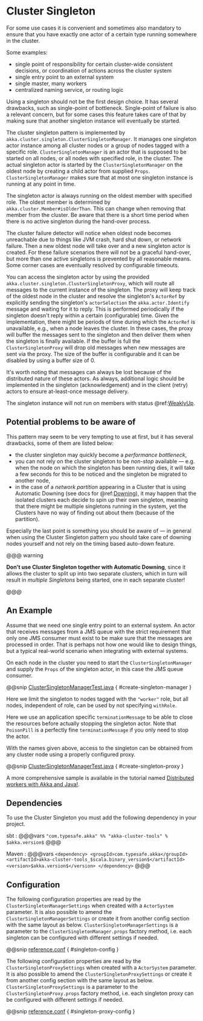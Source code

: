 # Cluster Singleton

For some use cases it is convenient and sometimes also mandatory to ensure that
you have exactly one actor of a certain type running somewhere in the cluster.

Some examples:

 * single point of responsibility for certain cluster-wide consistent decisions, or
coordination of actions across the cluster system
 * single entry point to an external system
 * single master, many workers
 * centralized naming service, or routing logic

Using a singleton should not be the first design choice. It has several drawbacks,
such as single-point of bottleneck. Single-point of failure is also a relevant concern,
but for some cases this feature takes care of that by making sure that another singleton
instance will eventually be started.

The cluster singleton pattern is implemented by `akka.cluster.singleton.ClusterSingletonManager`.
It manages one singleton actor instance among all cluster nodes or a group of nodes tagged with
a specific role. `ClusterSingletonManager` is an actor that is supposed to be started on
all nodes, or all nodes with specified role, in the cluster. The actual singleton actor is
started by the `ClusterSingletonManager` on the oldest node by creating a child actor from
supplied `Props`. `ClusterSingletonManager` makes sure that at most one singleton instance
is running at any point in time.

The singleton actor is always running on the oldest member with specified role.
The oldest member is determined by `akka.cluster.Member#isOlderThan`.
This can change when removing that member from the cluster. Be aware that there is a short time
period when there is no active singleton during the hand-over process.

The cluster failure detector will notice when oldest node becomes unreachable due to
things like JVM crash, hard shut down, or network failure. Then a new oldest node will
take over and a new singleton actor is created. For these failure scenarios there will
not be a graceful hand-over, but more than one active singletons is prevented by all
reasonable means. Some corner cases are eventually resolved by configurable timeouts.

You can access the singleton actor by using the provided `akka.cluster.singleton.ClusterSingletonProxy`,
which will route all messages to the current instance of the singleton. The proxy will keep track of
the oldest node in the cluster and resolve the singleton's `ActorRef` by explicitly sending the
singleton's `actorSelection` the `akka.actor.Identify` message and waiting for it to reply.
This is performed periodically if the singleton doesn't reply within a certain (configurable) time.
Given the implementation, there might be periods of time during which the `ActorRef` is unavailable,
e.g., when a node leaves the cluster. In these cases, the proxy will buffer the messages sent to the
singleton and then deliver them when the singleton is finally available. If the buffer is full
the `ClusterSingletonProxy` will drop old messages when new messages are sent via the proxy.
The size of the buffer is configurable and it can be disabled by using a buffer size of 0.

It's worth noting that messages can always be lost because of the distributed nature of these actors.
As always, additional logic should be implemented in the singleton (acknowledgement) and in the
client (retry) actors to ensure at-least-once message delivery.

The singleton instance will not run on members with status @ref:[WeaklyUp](cluster-usage.md#weakly-up).

## Potential problems to be aware of

This pattern may seem to be very tempting to use at first, but it has several drawbacks, some of them are listed below:

 * the cluster singleton may quickly become a *performance bottleneck*,
 * you can not rely on the cluster singleton to be *non-stop* available — e.g. when the node on which the singleton has
been running dies, it will take a few seconds for this to be noticed and the singleton be migrated to another node,
 * in the case of a *network partition* appearing in a Cluster that is using Automatic Downing  (see docs for
@ref:[Downing](cluster-usage.md#automatic-vs-manual-downing)),
it may happen that the isolated clusters each decide to spin up their own singleton, meaning that there might be multiple
singletons running in the system, yet the Clusters have no way of finding out about them (because of the partition).

Especially the last point is something you should be aware of — in general when using the Cluster Singleton pattern
you should take care of downing nodes yourself and not rely on the timing based auto-down feature.

@@@ warning

**Don't use Cluster Singleton together with Automatic Downing**,
since it allows the cluster to split up into two separate clusters, which in turn will result
in *multiple Singletons* being started, one in each separate cluster!

@@@

## An Example

Assume that we need one single entry point to an external system. An actor that
receives messages from a JMS queue with the strict requirement that only one
JMS consumer must exist to be make sure that the messages are processed in order.
That is perhaps not how one would like to design things, but a typical real-world
scenario when integrating with external systems.

On each node in the cluster you need to start the `ClusterSingletonManager` and
supply the `Props` of the singleton actor, in this case the JMS queue consumer.

@@snip [ClusterSingletonManagerTest.java]($akka$/akka-cluster-tools/src/test/java/akka/cluster/singleton/ClusterSingletonManagerTest.java) { #create-singleton-manager }

Here we limit the singleton to nodes tagged with the `"worker"` role, but all nodes, independent of
role, can be used by not specifying `withRole`.

Here we use an application specific `terminationMessage` to be able to close the
resources before actually stopping the singleton actor. Note that `PoisonPill` is a
perfectly fine `terminationMessage` if you only need to stop the actor.

With the names given above, access to the singleton can be obtained from any cluster node using a properly
configured proxy.

@@snip [ClusterSingletonManagerTest.java]($akka$/akka-cluster-tools/src/test/java/akka/cluster/singleton/ClusterSingletonManagerTest.java) { #create-singleton-proxy }

A more comprehensive sample is available in the tutorial named [Distributed workers with Akka and Java!](https://github.com/typesafehub/activator-akka-distributed-workers-java).

## Dependencies

To use the Cluster Singleton you must add the following dependency in your project.

sbt
:   @@@vars
    ```
    "com.typesafe.akka" %% "akka-cluster-tools" % $akka.version$
    ```
    @@@

Maven
:   @@@vars
    ```
    <dependency>
      <groupId>com.typesafe.akka</groupId>
      <artifactId>akka-cluster-tools_$scala.binary_version$</artifactId>
      <version>$akka.version$</version>
    </dependency>
    ```
    @@@


## Configuration

The following configuration properties are read by the `ClusterSingletonManagerSettings`
when created with a `ActorSystem` parameter. It is also possible to amend the `ClusterSingletonManagerSettings`
or create it from another config section with the same layout as below. `ClusterSingletonManagerSettings` is
a parameter to the `ClusterSingletonManager.props` factory method, i.e. each singleton can be configured
with different settings if needed.

@@snip [reference.conf]($akka$/akka-cluster-tools/src/main/resources/reference.conf) { #singleton-config }

The following configuration properties are read by the `ClusterSingletonProxySettings`
when created with a `ActorSystem` parameter. It is also possible to amend the `ClusterSingletonProxySettings`
or create it from another config section with the same layout as below. `ClusterSingletonProxySettings` is
a parameter to the `ClusterSingletonProxy.props` factory method, i.e. each singleton proxy can be configured
with different settings if needed.

@@snip [reference.conf]($akka$/akka-cluster-tools/src/main/resources/reference.conf) { #singleton-proxy-config }